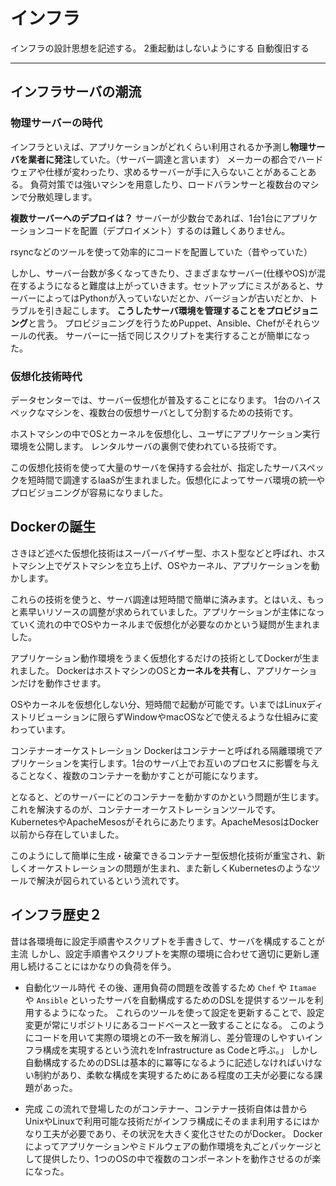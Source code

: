 # インフラ

インフラの設計思想を記述する。
2重起動はしないようにする
自動復旧する

---

## インフラサーバの潮流

### 物理サーバーの時代

インフラといえば、アプリケーションがどれくらい利用されるか予測し**物理サーバを業者に発注**していた。（サーバー調達と言います）
メーカーの都合でハードウェアや仕様が変わったり、求めるサーバーが手に入らないことがあることある。
負荷対策では強いマシンを用意したり、ロードバランサーと複数台のマシンで分散処理します。

**複数サーバーへのデプロイは？**
サーバーが少数台であれば、1台1台にアプリケーションコードを配置（デプロイメント）するのは難しくありません。

rsyncなどのツールを使って効率的にコードを配置していた（昔やっていた）

しかし、サーバー台数が多くなってきたり、さまざまなサーバー(仕様やOS)が混在するようになると難度は上がっていきます。セットアップにミスがあると、サーバーによってはPythonが入っていないだとか、バージョンが古いだとか、トラブルを引き起こします。
**こうしたサーバ環境を管理することをプロビジョニング**と言う。
プロビジョニングを行うためPuppet、Ansible、Chefがそれらツールの代表。
サーバーに一括で同じスクリプトを実行することが簡単になった。

### 仮想化技術時代

データセンターでは、サーバー仮想化が普及することになります。
1台のハイスペックなマシンを、複数台の仮想サーバとして分割するための技術です。

ホストマシンの中でOSとカーネルを仮想化し、ユーザにアプリケーション実行環境を公開します。
レンタルサーバの裏側で使われている技術です。

この仮想化技術を使って大量のサーバを保持する会社が、指定したサーバスペックを短時間で調達するIaaSが生まれました。仮想化によってサーバ環境の統一やプロビジョニングが容易になりました。

## Dockerの誕生

さきほど述べた仮想化技術はスーパーバイザー型、ホスト型などと呼ばれ、ホストマシン上でゲストマシンを立ち上げ、OSやカーネル、アプリケーションを動かします。

これらの技術を使うと、サーバ調達は短時間で簡単に済みます。とはいえ、もっと素早いリソースの調整が求められていました。アプリケーションが主体になっていく流れの中でOSやカーネルまで仮想化が必要なのかという疑問が生まれました。

アプリケーション動作環境をうまく仮想化するだけの技術としてDockerが生まれました。
DockerはホストマシンのOSと**カーネルを共有**し、アプリケーションだけを動作させます。

OSやカーネルを仮想化しない分、短時間で起動が可能です。いまではLinuxディストリビューションに限らずWindowやmacOSなどで使えるような仕組みに変わっています。

コンテナーオーケストレーション
Dockerはコンテナーと呼ばれる隔離環境でアプリケーションを実行します。1台のサーバ上でお互いのプロセスに影響を与えることなく、複数のコンテナーを動かすことが可能になります。

となると、どのサーバーにどのコンテナーを動かすのかという問題が生じます。これを解決するのが、コンテナーオーケストレーションツールです。KubernetesやApacheMesosがそれらにあたります。ApacheMesosはDocker以前から存在していました。

このようにして簡単に生成・破棄できるコンテナー型仮想化技術が重宝され、新しくオーケストレーションの問題が生まれ、また新しくKubernetesのようなツールで解決が図られているという流れです。

## インフラ歴史２

昔は各環境毎に設定手順書やスクリプトを手書きして、サーバを構成することが主流
しかし、設定手順書やスクリプトを実際の環境に合わせて適切に更新し運用し続けることにはかなりの負荷を伴う。

- 自動化ツール時代
その後、運用負荷の問題を改善するため `Chef` や `Itamae` や `Ansible` といったサーバを自動構成するためのDSLを提供するツールを利用するようになった。
これらのツールを使って設定を更新することで、設定変更が常にリポジトリにあるコードベースと一致することになる。
このようにコードを用いて実際の環境との不一致を解消し、差分管理のしやすいインフラ構成を実現するという流れをInfrastructure as Codeと呼ぶ。」
しかし自動構成するためのDSLは基本的に冪等になるように記述しなければいけない制約があり、柔軟な構成を実現するためにある程度の工夫が必要になる課題があった。

- 完成
この流れで登場したのがコンテナー、コンテナー技術自体は昔からUnixやLinuxで利用可能な技術だがインフラ構成にそのまま利用するにはかなり工夫が必要であり、その状況を大きく変化させたのがDocker。
Dockerによってアプリケーションやミドルウェアの動作環境を丸ごとパッケージとして提供したり、1つのOSの中で複数のコンポーネントを動作させるのが楽になった。
